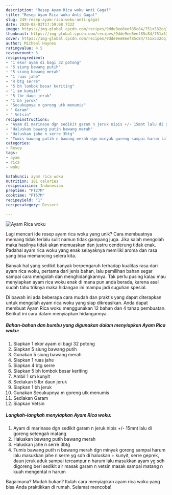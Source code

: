 ```yaml
---
description: "Resep Ayam Rica woku Anti Gagal"
title: "Resep Ayam Rica woku Anti Gagal"
slug: 249-resep-ayam-rica-woku-anti-gagal
date: 2020-08-03T17:59:08.732Z
image: https://img-global.cpcdn.com/recipes/9dde9ee8eef85c84/751x532cq70/ayam-rica-woku-foto-resep-utama.jpg
thumbnail: https://img-global.cpcdn.com/recipes/9dde9ee8eef85c84/751x532cq70/ayam-rica-woku-foto-resep-utama.jpg
cover: https://img-global.cpcdn.com/recipes/9dde9ee8eef85c84/751x532cq70/ayam-rica-woku-foto-resep-utama.jpg
author: Micheal Haynes
ratingvalue: 4.5
reviewcount: 6
recipeingredient:
- "1 ekor ayam di bagi 32 potong"
- "5 siung bawang putih"
- "5 siung bawang merah"
- "1 ruas jahe"
- "4 btg serre"
- "5 bh lombok besar keriting"
- "1 sm kunyit"
- "5 lbr daun jeruk"
- "1 bh jeruk"
- "Secukupnya m goreng utk menumis"
- " Garam"
- " Vetsin"
recipeinstructions:
- "Ayam di marinase dgn sedikit garam n jeruk nipis +/- 15mnt lalu di goreng setengah matang"
- "Haluskan bawang putih bawang merah"
- "Haluskan jahe n serre 3btg"
- "Tumis bawang putih n bawang merah dgn minyak goreng sampai harum lalu masukkan jahe n serre yg sdh di haluskan + kunyit, serre geprek, daun jeruk aduk sampai tercampur n harum lalu masukkan ayam yg sdh digoreng beri sedikit air masak garam n vetsin masak sampai matang n kuah mengental n harum"
categories:
- Resep
tags:
- ayam
- rica
- woku

katakunci: ayam rica woku 
nutrition: 181 calories
recipecuisine: Indonesian
preptime: "PT27M"
cooktime: "PT57M"
recipeyield: "1"
recipecategory: Dessert

---
```



![Ayam Rica woku](https://img-global.cpcdn.com/recipes/9dde9ee8eef85c84/751x532cq70/ayam-rica-woku-foto-resep-utama.jpg)

Lagi mencari ide resep ayam rica woku yang unik? Cara membuatnya memang tidak terlalu sulit namun tidak gampang juga. Jika salah mengolah maka hasilnya tidak akan memuaskan dan justru cenderung tidak enak. Padahal ayam rica woku yang enak selayaknya memiliki aroma dan rasa yang bisa memancing selera kita.



Banyak hal yang sedikit banyak berpengaruh terhadap kualitas rasa dari ayam rica woku, pertama dari jenis bahan, lalu pemilihan bahan segar sampai cara mengolah dan menghidangkannya. Tak perlu pusing kalau mau menyiapkan ayam rica woku enak di mana pun anda berada, karena asal sudah tahu triknya maka hidangan ini mampu jadi suguhan spesial.


Di bawah ini ada beberapa cara mudah dan praktis yang dapat diterapkan untuk mengolah ayam rica woku yang siap dikreasikan. Anda dapat membuat Ayam Rica woku menggunakan 12 bahan dan 4 tahap pembuatan. Berikut ini cara dalam menyiapkan hidangannya.

<!--inarticleads1-->

##### Bahan-bahan dan bumbu yang digunakan dalam menyiapkan Ayam Rica woku:

1. Siapkan 1 ekor ayam di bagi 32 potong
1. Siapkan 5 siung bawang putih
1. Gunakan 5 siung bawang merah
1. Siapkan 1 ruas jahe
1. Siapkan 4 btg serre
1. Siapkan 5 bh lombok besar keriting
1. Ambil 1 sm kunyit
1. Sediakan 5 lbr daun jeruk
1. Siapkan 1 bh jeruk
1. Gunakan Secukupnya m goreng utk menumis
1. Sediakan  Garam
1. Siapkan  Vetsin




<!--inarticleads2-->

##### Langkah-langkah menyiapkan Ayam Rica woku:

1. Ayam di marinase dgn sedikit garam n jeruk nipis +/- 15mnt lalu di goreng setengah matang
1. Haluskan bawang putih bawang merah
1. Haluskan jahe n serre 3btg
1. Tumis bawang putih n bawang merah dgn minyak goreng sampai harum lalu masukkan jahe n serre yg sdh di haluskan + kunyit, serre geprek, daun jeruk aduk sampai tercampur n harum lalu masukkan ayam yg sdh digoreng beri sedikit air masak garam n vetsin masak sampai matang n kuah mengental n harum




Bagaimana? Mudah bukan? Itulah cara menyiapkan ayam rica woku yang bisa Anda praktikkan di rumah. Selamat mencoba!
